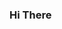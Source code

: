 ### Hi There

<!-- Rémy | Larceny is a **full-stack web developer**. With the ability to create your own websites or web applications, you'll find here the different stacks he has mastered to help you set up your project. -->

